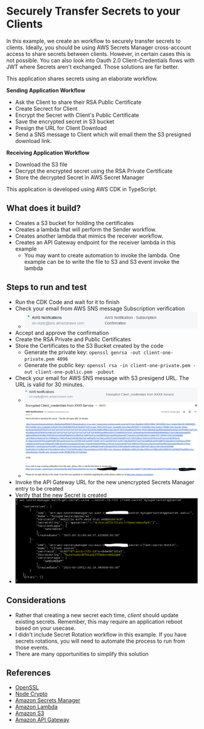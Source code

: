 # Securely Transfer Secrets to your Clients
In this example, we create an workflow to securely transfer secrets to clients.  Ideally, you should be using AWS Secrets Manager cross-account access to share secrets between clients.  However, in certain cases this is not possible.  You can also look into Oauth 2.0 Client-Credentials flows with JWT where Secrets aren't exchanged. Those solutions are far better.

This application shares secrets using an elaborate workflow.  

**Sending Application Workflow**
* Ask the Client to share their RSA Public Certificate
* Create Secrect for Client
* Encrypt the Secret with Client's Public Certificate
* Save the encrypted secret in S3 bucket
* Presign the URL for Client Download
* Send a SNS message to Client which will email them the S3 presigned download link.

**Receiving Application Workflow**
* Download the S3 file
* Decrypt the encrypted secret using the RSA Private Certificate
* Store the decrypted Secret in AWS Secret Manager

This application is developed using AWS CDK in TypeScript.


## What does it build?
* Creates a S3 bucket for holding the certificates
* Creates a lambda that will perform the Sender workflow.
* Creates another lambda that mimics the receiver workflow.
* Creates an API Gateway endpoint for the receiver lambda in this example
  * You may want to create automation to invoke the lambda. One example can be to write the file to S3 and S3 event invoke the lambda

## Steps to run and test
* Run the CDK Code and wait for it to finish
* Check your email from AWS SNS message Subscription verification
    * ![image](sns-confirmation.PNG "Example SNS Confirmation message from AWS")
* Accept and approve the confirmation
* Create the RSA Private and Public Certificates
* Store the Certificates to the S3 Bucket created by the code
    * Generate the private key: `openssl genrsa -out client-one-private.pem 4096`
    * Generate the public key: `openssl rsa -in client-one-private.pem -out client-one-public.pem -pubout`
* Check your email for AWS SNS message with S3 presigend URL.  The URL is valid for 30 minutes.
    * ![image](encrypted-secret-email.PNG "Example SNS Credentials email from AWS")
    * ![image](encrypted-secret-content.PNG "Example SNS Credentials message content from AWS")
* Invoke the API Gateway URL for the new unencrypted Secrets Manager entry to be created
* Verify that the new Secret is created
* ![image](resulted-secret.PNG "Example of the two secrets")

## Considerations
* Rather that creating a new secret each time, *client* should update existing secrets.  Remember, this may require an application reboot based on your usecase.
* I didn't include Secret Rotation workflow in this example. If you have secrets rotations, you will need to automate the process to run from those events.
* There are many opportunities to simplify this solution

## References
* [OpenSSL](https://www.openssl.org/)
* [Node Crypto](https://nodejs.org/api/crypto.html)
* [Amazon Secrets Manager](https://aws.amazon.com/secrets-manager/)
* [Amazon Lambda](https://aws.amazon.com/lambda/)
* [Amazon S3](https://aws.amazon.com/s3/)
* [Amazon API Gateway](https://aws.amazon.com/api-gateway/)
